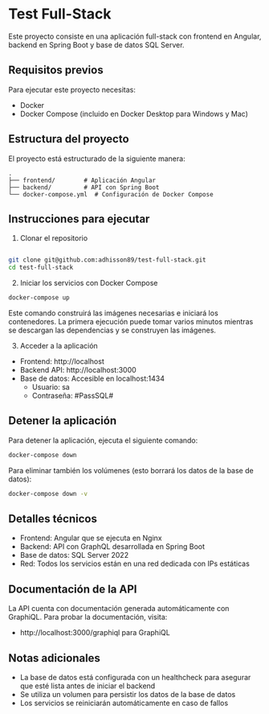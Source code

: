 # Test Full-Stack
Este proyecto consiste en una aplicación full-stack con frontend en Angular, backend en Spring Boot y base de datos SQL Server.

## Requisitos previos
Para ejecutar este proyecto necesitas:

- Docker
- Docker Compose (incluido en Docker Desktop para Windows y Mac)

## Estructura del proyecto

El proyecto está estructurado de la siguiente manera:

```
.
├── frontend/        # Aplicación Angular
├── backend/         # API con Spring Boot
└── docker-compose.yml  # Configuración de Docker Compose
```


## Instrucciones para ejecutar
1. Clonar el repositorio

```bash

git clone git@github.com:adhisson89/test-full-stack.git
cd test-full-stack

```

2. Iniciar los servicios con Docker Compose

```bash
docker-compose up
```

Este comando construirá las imágenes necesarias e iniciará los contenedores. La primera ejecución puede tomar varios minutos mientras se descargan las dependencias y se construyen las imágenes.

3. Acceder a la aplicación
- Frontend: http://localhost
- Backend API: http://localhost:3000
- Base de datos: Accesible en localhost:1434
    - Usuario: sa
    - Contraseña: #PassSQL#

## Detener la aplicación

Para detener la aplicación, ejecuta el siguiente comando:

```bash
docker-compose down
```

Para eliminar también los volúmenes (esto borrará los datos de la base de datos):

```bash
docker-compose down -v
```

## Detalles técnicos
- Frontend: Angular que se ejecuta en Nginx
- Backend: API con GraphQL desarrollada en Spring Boot
- Base de datos: SQL Server 2022
- Red: Todos los servicios están en una red dedicada con IPs estáticas

## Documentación de la API
La API cuenta con documentación generada automáticamente con GraphiQL.
Para probar la documentación, visita:
- http://localhost:3000/graphiql para GraphiQL

## Notas adicionales
- La base de datos está configurada con un healthcheck para asegurar que esté lista antes de iniciar el backend
- Se utiliza un volumen para persistir los datos de la base de datos
- Los servicios se reiniciarán automáticamente en caso de fallos
